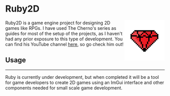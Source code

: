 # Ruby2D

<img src="Ruby_logo.png" align="right"
     alt="Ruby2D Logo by me, Damien Wilson" width="128" height="128">
Ruby2D is a game engine project for designing 2D games like RPGs. I have used The Cherno's series as guides for most of the setup of the projects, as I haven't had any prior exposure to this type of development. You can find his YouTube channel [here](https://www.youtube.com/@TheCherno), so go check him out!

## Usage
----------------- 
Ruby is currently under development, but when completed it will be a tool for game developers to create 2D games using an ImGui interface and other components needed for small scale game development.